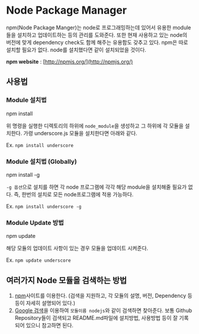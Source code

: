 # Node Package Manager #
npm(Node Package Manger)는 node로 프로그래밍하는데 있어서 유용한 module들을 설치하고 업데이트하는 등의 관리를 도와준다. 또한 현재 사용하고 있는 node의 버전에 맞게 dependency check도 함께 해주는 유용함도 갖추고 있다. npm은 따로 설치할 필요가 없다. node를 설치했다면 같이 설치되었을 것이다.

**npm website** : [http://npmjs.org/](http://npmjs.org/)

## 사용법 ##
### Module 설치법 ###
npm install <module name>

위 명령을 실행한 디렉토리의 하위에 `node_module`을 생성하고 그 하위에 각 모듈을 설치한다. 가령 underscore.js 모듈을 설치한다면 아래와 같다.

Ex. `npm install underscore`

### Module 설치법 (Globally) ###
npm install <module name> -g

`-g 옵션`으로 설치를 하면 각 node 프로그램에 각각 해당 module을 설치해줄 필요가 없다. 즉, 한번의 설치로 모든 node프로그램에 적용 가능하다.

Ex. `npm install underscore -g`

### Module Update 방법 ###
npm update <module name>

해당 모듈의 업데이트 사항이 있는 경우 모듈을 업데이트 시켜준다.

Ex. `npm update underscore`

## 여러가지 Node 모듈을 검색하는 방법 ##

1. [npm](http://npmjs.org/)사이트를 이용한다. (검색을 지원하고, 각 모듈의 설명, 버전, Dependency 등등이 자세히 설명되어 있다.)
2. [Google 검색](http://google.com)을 이용하여 `모듈이름 nodejs`와 같이 검색하면 찾아준다. 보통 Github Repository들이 검색되고 README.md파일에 설치방법, 사용방법 등이 잘 기록되어 있으니 참고하면 된다.